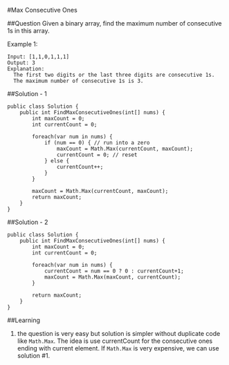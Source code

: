 #Max Consecutive Ones

##Question
Given a binary array, find the maximum number of consecutive 1s in this array.

Example 1:
```
Input: [1,1,0,1,1,1]
Output: 3
Explanation: 
  The first two digits or the last three digits are consecutive 1s. 
  The maximum number of consecutive 1s is 3.
```

##Solution - 1
```
public class Solution {
    public int FindMaxConsecutiveOnes(int[] nums) {
        int maxCount = 0;
        int currentCount = 0;
        
        foreach(var num in nums) {
            if (num == 0) { // run into a zero
                maxCount = Math.Max(currentCount, maxCount);
                currentCount = 0; // reset
            } else {
                currentCount++;
            }
        }
        
        maxCount = Math.Max(currentCount, maxCount);        
        return maxCount;
    }
}
```

##Solution - 2
```
public class Solution {
    public int FindMaxConsecutiveOnes(int[] nums) {
        int maxCount = 0;
        int currentCount = 0;
        
        foreach(var num in nums) {            
            currentCount = num == 0 ? 0 : currentCount+1;
            maxCount = Math.Max(maxCount, currentCount);
        }
        
        return maxCount;
    }
}
```

##Learning
1. the question is very easy but solution is simpler without duplicate code like ``Math.Max``. The idea is use currentCount for the consecutive ones ending with current element. If ``Math.Max`` is very expensive, we can use solution #1.
